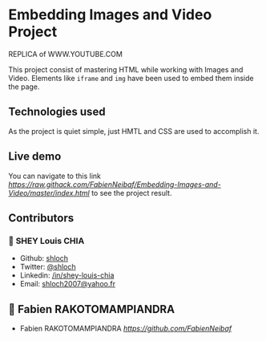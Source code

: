 # Embedding Images and Video Project
REPLICA of WWW.YOUTUBE.COM

This project consist of mastering HTML while working with Images and Video.
Elements like `iframe` and `img` have been used to embed them inside the page.


## Technologies used

As the project is quiet simple, just HMTL and CSS are used to accomplish it.


## Live demo
You can navigate to this link _https://raw.githack.com/FabienNeibaf/Embedding-Images-and-Video/master/index.html_ to see the project result.

## Contributors

### 👤 **SHEY Louis CHIA**

- Github: [shloch](https://github.com/shloch)
- Twitter: [@shloch](https://twitter.com/shloch)
- Linkedin: [/in/shey-louis-chia](https://www.linkedin.com/in/shey-louis-chia)
- Email: shloch2007@yahoo.fr

## 👤 **Fabien RAKOTOMAMPIANDRA**
- Fabien RAKOTOMAMPIANDRA _https://github.com/FabienNeibaf_
